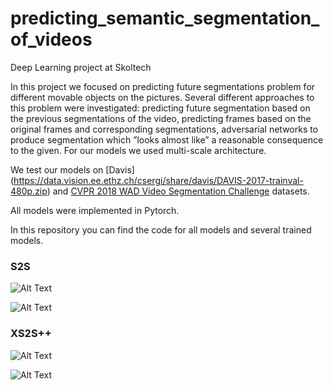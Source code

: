 # predicting_semantic_segmentation_of_videos
Deep Learning project at Skoltech

In this project we focused on predicting future segmentations problem for different movable objects on the pictures. Several different approaches to this problem were investigated: predicting future segmentation based on the previous segmentations of the video, predicting frames based on the original frames and corresponding segmentations, adversarial networks to produce segmentation which ”looks almost like” a reasonable consequence to the given. For our models we used multi-scale architecture.

We test our models on [Davis] (https://data.vision.ee.ethz.ch/csergi/share/davis/DAVIS-2017-trainval-480p.zip) and [CVPR 2018 WAD Video Segmentation Challenge](https://www.kaggle.com/c/cvpr-2018-autonomous-driving/data) datasets.

All models were implemented in Pytorch.

In this repository you can find the code for all models and several trained models.

### S2S
![Alt Text](https://media.giphy.com/media/1xm2oj27TxSLCsMd5l/giphy.gif)

![Alt Text](https://media.giphy.com/media/4T93vhNcbHIde1XWCV/giphy.gif)

### XS2S++
![Alt Text](https://media.giphy.com/media/1wptVmpFWb2TU9jmvJ/giphy.gif)

![Alt Text](https://media.giphy.com/media/mMEweeYfyByQ77lw3e/giphy.gif)
